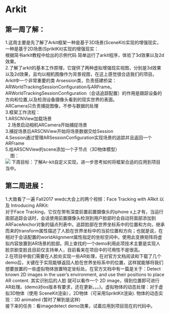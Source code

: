 # Arkit
## 第一周了解：
1.这周主要是先了解了Arkit框架一种是基于3D场景(SceneKit)实现的增强现实，一种是基于2D场景(SpriktKit)实现的增强现实：<br>
根据简书arkit教程中给出的示例代码 简单运行了arkit程序，体验了3d效果以及2d效果。<br>
2.了解了arkit的基本工作原理，它提供了两种虚拟增强现实视图，分别是3d效果以及2d效果，且均以相机图像作为背景视图，在这上感觉很合适我们的项目。<br>
Arkit中一个非常重要的类 Arsession类，负责搭建桥梁：ARWorldTrackingSessionConfiguration与ARFrame。<br>
ARWorldTrackingSessionConfiguration（会话追踪配置）的作用是跟踪设备的方向和位置,以及检测设备摄像头看到的现实世界的表面。<br>
ARCamera只负责捕捉图像，不参与数据的处理<br>
3.框架工作流程：<br>
           1.ARSCNView加载场景 <br>
           2.场景启动相机ARCamera开始捕捉场景 <br>
           3.捕捉场景后ARSCNView开始将场景数据交给Session <br>
           4.Session通过管理ARSessionConfiguration实现场景的追踪并且返回一个ARFrame <br>
           5.给ARSCNView的scene添加一个子节点（3D物体模型）<br>
            图：<br>
              ![](https://upload-images.jianshu.io/upload_images/6271687-5b2cea6f7131d32e.png?imageMogr2/auto-orient/) 
        下周目标：了解Ar-kit自定义实现，进一步思考如何将框架合适的应用到项目当中。

## 第二周进展：
1.大致看了一遍 Fall2017 wwdc大会上的两个视频：Face Tracking with ARkit 以及 Introducing ARKit:<br>
对于Face Tracking，它仅在带有深度前置前置摄像头的iphone x上才有，当运行面部追踪会话时，会话使用前置摄像头检测到用户脸部时会自动将面部添加到ARFaceAnchor对象的锚点列表中。追踪脸部在世界坐标系中的位置和方向，继承而来的transform属性描述了人脸在世界坐标中的当前位置和方向；也就是说，在相对于会话配置的worldAlignment属性指定的坐标空间中。使用此变换矩阵将虚拟内容放置到AR场景的脸部。网上查找的一个demo利用此项技术主要是实现人脸京剧变脸且目前仅支持单人，目前看来在项目中的可用性不是很高。<br>
2.在项目中我们需要在人脸处实现一些AR处理，在对官方文档阅读和下载了几个demo后，关键在于实现能够返回人脸在世界坐标系中的位置，这样就能够将我们想要放置的一些虚拟物体放置特定坐标处。在官方文档中有一篇是关于：Detect known 2D images in the user’s environment, and use their positions to place AR content. 其实识别后的人脸 就可以看作一个 2D image，得到位置即可进行AR处理。(demo对ios版本有要求，还在更新。。。)。虚拟物体的动态处理：对于虚拟3D物体（使用 SceneKit渲染），2D物体（可采用SpriktKit渲染). 物体的动态实现：3D animated (暂时了解到是这样)<br>
接下来的任务：看imagedetect demo效果，试着应用到项目现在的代码中。




